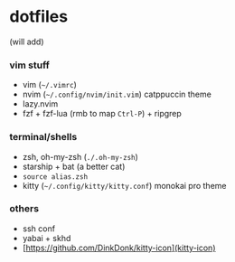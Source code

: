 # dotfiles
(will add)

### vim stuff
- vim (`~/.vimrc`)
- nvim (`~/.config/nvim/init.vim`) catppuccin theme
- lazy.nvim 
- fzf + fzf-lua (rmb to map `Ctrl-P`) + ripgrep

### terminal/shells 
- zsh, oh-my-zsh (`./.oh-my-zsh`)
- starship + bat (a better cat)
- `source alias.zsh`
- kitty (`~/.config/kitty/kitty.conf`) monokai pro theme

### others
- ssh conf
- yabai + skhd
- [https://github.com/DinkDonk/kitty-icon](kitty-icon)